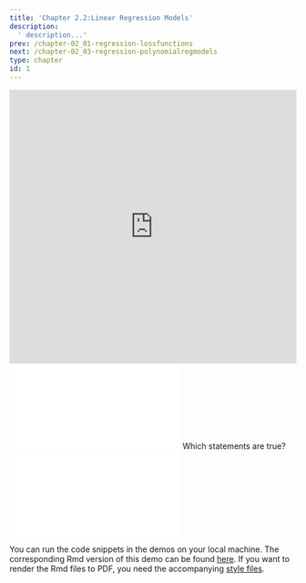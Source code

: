 ```yaml
---
title: 'Chapter 2.2:Linear Regression Models'
description:
  ' description...'
prev: /chapter-02_01-regression-lossfunctions
next: /chapter-02_03-regression-polynomialregmodels
type: chapter
id: 1
---
```


<exercise id="1" title="Video Lecture">
<iframe width="100%" height="480" src="https://www.youtube.com/embed/XITIVU37wGY" frameborder="0" allow="accelerometer; autoplay; encrypted-media; gyroscope; picture-in-picture" allowfullscreen></iframe>
</exercise>


<exercise id="2" title="Slides">
<object data="pdfs/2/slides-regression-linearmodel.pdf" type="application/pdf" style="width:100%;height:480px">
    <embed src="pdfs/2/slides-regression-linearmodel.pdf" type="application/pdf" />
</object>
</exercise>


<exercise id="3" title="Quiz">
Which statements are true?
<choice>
<opt text="The target in linear regression has to be numeric" correct="true">
</opt>
<opt text="The features in linear regression have to be numeric">
</opt>
<opt text="The linear model is linear regression with `L2`-loss" correct="true">
</opt>
<opt text="The hypothesis space of linear regression consists of linear functions of the features" correct="true">
</opt>
</choice>
</exercise>


<exercise id="4" title="Linear Model & Gradient Descent">
<object data="code-demos/code_demo_limo.pdf" type="application/pdf" style="width:100%;height:480px">
    <embed src="code-demos/code_demo_limo.pdf" type="application/pdf" />
</object>

You can run the code snippets in the demos on your local machine. The corresponding Rmd version of this demo can be found [here](https://github.com/compstat-lmu/lecture_i2ml/blob/master/code-demos/code_demo_limo.Rmd). If you want to render the Rmd files to PDF, you need the accompanying [style files](https://github.com/compstat-lmu/lecture_i2ml/tree/master/style).
</exercise>